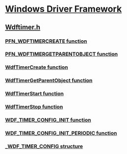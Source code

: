 # [Windows Driver Framework](../_wdf/index.md)
## [Wdftimer.h](index.md)
### [PFN_WDFTIMERCREATE function](../wdftimer/nc-wdftimer-pfn_wdftimercreate.md)
### [PFN_WDFTIMERGETPARENTOBJECT function](../wdftimer/nc-wdftimer-pfn_wdftimergetparentobject.md)
### [WdfTimerCreate function](../wdftimer/nf-wdftimer-wdftimercreate.md)
### [WdfTimerGetParentObject function](../wdftimer/nf-wdftimer-wdftimergetparentobject.md)
### [WdfTimerStart function](../wdftimer/nf-wdftimer-wdftimerstart.md)
### [WdfTimerStop function](../wdftimer/nf-wdftimer-wdftimerstop.md)
### [WDF_TIMER_CONFIG_INIT function](../wdftimer/nf-wdftimer-wdf_timer_config_init.md)
### [WDF_TIMER_CONFIG_INIT_PERIODIC function](../wdftimer/nf-wdftimer-wdf_timer_config_init_periodic.md)
### [_WDF_TIMER_CONFIG structure](../wdftimer/ns-wdftimer-_wdf_timer_config.md)
